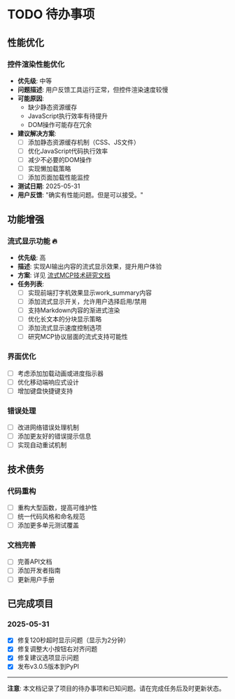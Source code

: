 # TODO 待办事项

## 性能优化

### 控件渲染性能优化
- **优先级**: 中等
- **问题描述**: 用户反馈工具运行正常，但控件渲染速度较慢
- **可能原因**: 
  - 缺少静态资源缓存
  - JavaScript执行效率有待提升
  - DOM操作可能存在冗余
- **建议解决方案**:
  - [ ] 添加静态资源缓存机制（CSS、JS文件）
  - [ ] 优化JavaScript代码执行效率
  - [ ] 减少不必要的DOM操作
  - [ ] 实现懒加载策略
  - [ ] 添加页面加载性能监控
- **测试日期**: 2025-05-31
- **用户反馈**: "确实有性能问题。但是可以接受。"

## 功能增强

### 流式显示功能 🔥
- **优先级**: 高
- **描述**: 实现AI输出内容的流式显示效果，提升用户体验
- **方案**: 详见 [流式MCP技术研究文档](STREAMING_MCP_RESEARCH.md)
- **任务列表**:
  - [ ] 实现前端打字机效果显示work_summary内容
  - [ ] 添加流式显示开关，允许用户选择启用/禁用
  - [ ] 支持Markdown内容的渐进式渲染
  - [ ] 优化长文本的分块显示策略
  - [ ] 添加流式显示速度控制选项
  - [ ] 研究MCP协议层面的流式支持可能性

### 界面优化
- [ ] 考虑添加加载动画或进度指示器
- [ ] 优化移动端响应式设计
- [ ] 增加键盘快捷键支持

### 错误处理
- [ ] 改进网络错误处理机制
- [ ] 添加更友好的错误提示信息
- [ ] 实现自动重试机制

## 技术债务

### 代码重构
- [ ] 重构大型函数，提高可维护性
- [ ] 统一代码风格和命名规范
- [ ] 添加更多单元测试覆盖

### 文档完善
- [ ] 完善API文档
- [ ] 添加开发者指南
- [ ] 更新用户手册

## 已完成项目

### 2025-05-31
- [x] 修复120秒超时显示问题（显示为2分钟）
- [x] 修复调整大小按钮右对齐问题
- [x] 修复建议选项显示问题
- [x] 发布v3.0.5版本到PyPI

---

**注意**: 本文档记录了项目的待办事项和已知问题。请在完成任务后及时更新状态。 